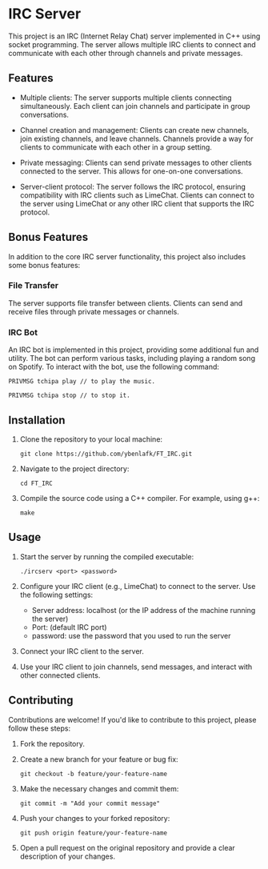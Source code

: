# IRC Server

This project is an IRC (Internet Relay Chat) server implemented in C++ using socket programming. The server allows multiple IRC clients to connect and communicate with each other through channels and private messages.

## Features

- Multiple clients: The server supports multiple clients connecting simultaneously. Each client can join channels and participate in group conversations.

- Channel creation and management: Clients can create new channels, join existing channels, and leave channels. Channels provide a way for clients to communicate with each other in a group setting.

- Private messaging: Clients can send private messages to other clients connected to the server. This allows for one-on-one conversations.

- Server-client protocol: The server follows the IRC protocol, ensuring compatibility with IRC clients such as LimeChat. Clients can connect to the server using LimeChat or any other IRC client that supports the IRC protocol.

## Bonus Features

In addition to the core IRC server functionality, this project also includes some bonus features:

### File Transfer

The server supports file transfer between clients. Clients can send and receive files through private messages or channels.

### IRC Bot

An IRC bot is implemented in this project, providing some additional fun and utility. The bot can perform various tasks, including playing a random song on Spotify. To interact with the bot, use the following command:

````
PRIVMSG tchipa play // to play the music.
````
````
PRIVMSG tchipa stop // to stop it.
````
## Installation

1. Clone the repository to your local machine:

   ````
   git clone https://github.com/ybenlafk/FT_IRC.git
   ````

2. Navigate to the project directory:

   ````
   cd FT_IRC
   ````

3. Compile the source code using a C++ compiler. For example, using g++:

   ````
   make
   ````
   
## Usage

1. Start the server by running the compiled executable:

   ````
   ./ircserv <port> <password>
   ````

2. Configure your IRC client (e.g., LimeChat) to connect to the server. Use the following settings:

   - Server address: localhost (or the IP address of the machine running the server)
   - Port: <port> (default IRC port)
   - password: <password> use the password that you used to run the server

3. Connect your IRC client to the server.

4. Use your IRC client to join channels, send messages, and interact with other connected clients.

## Contributing

Contributions are welcome! If you'd like to contribute to this project, please follow these steps:

1. Fork the repository.

2. Create a new branch for your feature or bug fix:

   ````
   git checkout -b feature/your-feature-name
   ````

3. Make the necessary changes and commit them:

   ````
   git commit -m "Add your commit message"
   ````

4. Push your changes to your forked repository:

   ````
   git push origin feature/your-feature-name
   ````

5. Open a pull request on the original repository and provide a clear description of your changes.

